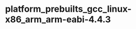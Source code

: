 platform_prebuilts_gcc_linux-x86_arm_arm-eabi-4.4.3
===================================================
